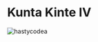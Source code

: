<h1>Kunta Kinte IV</h1>
<p><img align="center" src="https://github-readme-streak-stats.herokuapp.com/?user=hastycodea&" alt="hastycodea" /></p>
